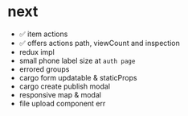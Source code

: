 # next
- ✅ item actions
- ✅ offers actions path, viewCount and inspection
- redux impl
- small phone label size at `auth page`
- errored groups
- cargo form updatable & staticProps
- cargo create publish modal
- responsive map & modal
- file upload component err